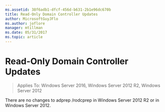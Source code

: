 ```yaml
---
ms.assetid: 38f6adb1-dfcf-456d-b631-2b1e96dc670b
title: Read-Only Domain Controller Updates
author: MicrosoftGuyJFlo
ms.author: joflore
manager: mtillman
ms.date: 05/31/2017
ms.topic: article
---
```


# Read-Only Domain Controller Updates

>Applies To: Windows Server 2016, Windows Server 2012 R2, Windows Server 2012

There are no changes to adprep /rodcprep in Windows Server 2012 R2 or in Windows Server 2012.
